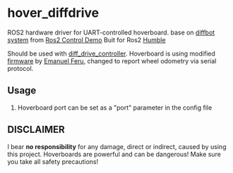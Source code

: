 # hover_diffdrive

ROS2 hardware driver for UART-controlled hoverboard. base on [diffbot system](https://github.com/ros-controls/ros2_control_demos/tree/master/ros2_control_demo_hardware) from [Ros2 Control Demo](https://github.com/ros-controls/ros2_control_demos)
Buit for Ros2 [Humble](https://docs.ros.org/en/humble/index.html)

Should be used with [diff_drive_controller](http://wiki.ros.org/diff_drive_controller). Hoverboard is using modified [firmware](https://github.com/alex-makarov/hoverboard-firmware-hack-FOC) by [Emanuel Feru](https://github.com/EmanuelFeru), changed to report wheel odometry via serial protocol.


## Usage

1. Hoverboard port can be set as a "port" parameter in the config file



## DISCLAIMER
I bear **no responsibility** for any damage, direct or indirect, caused by using this project. Hoverboards are powerful and can be dangerous! Make sure you take all safety precautions!
